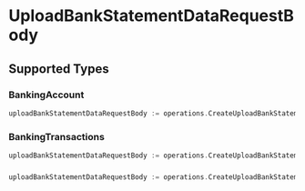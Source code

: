 # UploadBankStatementDataRequestBody


## Supported Types

### BankingAccount

```go
uploadBankStatementDataRequestBody := operations.CreateUploadBankStatementDataRequestBodyBankingAccount(shared.BankingAccount{/* values here */})
```

### BankingTransactions

```go
uploadBankStatementDataRequestBody := operations.CreateUploadBankStatementDataRequestBodyBankingTransactions(shared.BankingTransactions{/* values here */})
```

### 

```go
uploadBankStatementDataRequestBody := operations.CreateUploadBankStatementDataRequestBodyAny(any{/* values here */})
```

